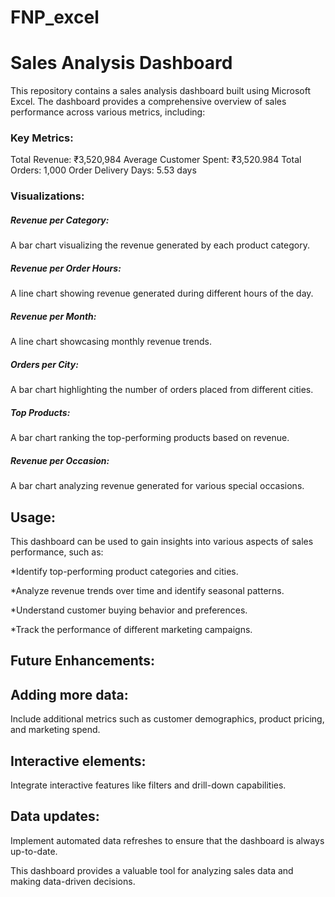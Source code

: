 # FNP_excel
# Sales Analysis Dashboard
This repository contains a sales analysis dashboard built using Microsoft Excel. The dashboard provides a comprehensive overview of sales performance across various metrics, including:

### Key Metrics:

Total Revenue: ₹3,520,984
Average Customer Spent: ₹3,520.984
Total Orders: 1,000
Order Delivery Days: 5.53 days

### Visualizations:

##### Revenue per Category:
A bar chart visualizing the revenue generated by each product category.
##### Revenue per Order Hours:
A line chart showing revenue generated during different hours of the day.
##### Revenue per Month:
A line chart showcasing monthly revenue trends.
##### Orders per City:
A bar chart highlighting the number of orders placed from different cities.
##### Top Products: 
A bar chart ranking the top-performing products based on revenue.
##### Revenue per Occasion:
A bar chart analyzing revenue generated for various special occasions.

## Usage:

This dashboard can be used to gain insights into various aspects of sales performance, such as:

*Identify top-performing product categories and cities.

*Analyze revenue trends over time and identify seasonal patterns.

*Understand customer buying behavior and preferences.

*Track the performance of different marketing campaigns.

## Future Enhancements:
## Adding more data:
Include additional metrics such as customer demographics, product pricing, and marketing spend.
## Interactive elements: 
Integrate interactive features like filters and drill-down capabilities.
## Data updates:
Implement automated data refreshes to ensure that the dashboard is always up-to-date.


This dashboard provides a valuable tool for analyzing sales data and making data-driven decisions.
